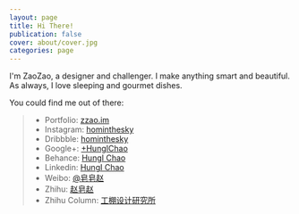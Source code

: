 ```yaml
---
layout: page
title: Hi There!
publication: false
cover: about/cover.jpg
categories: page
---
```


I'm ZaoZao, a designer and challenger. I make anything smart and beautiful. As always, I love sleeping and gourmet dishes.

You could find me out of there:

> - Portfolio: [zzao.im](http://zzao.im)
> - Instagram: [hominthesky](https://instagram.com/hominthesky)
> - Dribbble: [hominthesky](https://dribbble.com/hominthesky)
> - Google+: [+HungIChao](https://plus.google.com/+HungIChao)
> - Behance: [HungI Chao](https://www.behance.net/hungichao)
> - Linkedin: [HungI Chao](https://linkedin.com/in/hungichao)
> - Weibo: [@皂皂赵](http://weibo.com/violetlovekaye)
> - Zhihu: [赵皂赵](https://www.zhihu.com/people/zhao-hong-yi-62)
> - Zhihu Column: [工棚设计研究所](https://zhuanlan.zhihu.com/workshed)
